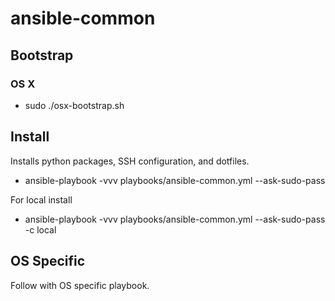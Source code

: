 # ansible-common

## Bootstrap

### OS X
* sudo ./osx-bootstrap.sh

## Install
Installs python packages, SSH configuration, and dotfiles.

* ansible-playbook -vvv playbooks/ansible-common.yml --ask-sudo-pass

For local install
* ansible-playbook -vvv playbooks/ansible-common.yml --ask-sudo-pass -c local

## OS Specific
Follow with OS specific playbook.
